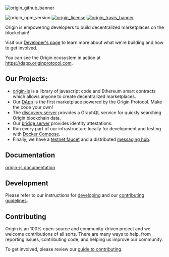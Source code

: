 ![origin_github_banner](https://user-images.githubusercontent.com/673455/37314301-f8db9a90-2618-11e8-8fee-b44f38febf38.png)

![origin_npm_version](https://img.shields.io/npm/v/origin.svg?style=flat-square&colorA=111d28&colorB=1a82ff)
[![origin_license](https://img.shields.io/badge/license-MIT-6e3bea.svg?style=flat-square&colorA=111d28)](https://github.com/OriginProtocol/origin/blob/master/origin-js/LICENSE)
[![origin_travis_banner](https://img.shields.io/travis/OriginProtocol/origin/master.svg?style=flat-square&colorA=111d28)](https://travis-ci.org/OriginProtocol/origin)

Origin is empowering developers to build decentralized marketplaces on the blockchain!

Visit our [Developer's page](https://www.originprotocol.com/developers) to learn more about what we're building and how to get involved.

You can see the Origin ecosystem in action at https://dapp.originprotocol.com.

## Our Projects:

* [origin-js](https://github.com/OriginProtocol/origin/tree/master/origin-js) is a library of javascript code and Ethereum smart contracts which allows anyone to create decentralized marketplaces.
* Our [DApp](https://github.com/OriginProtocol/origin/tree/master/origin-dapp) is the first marketplace powered by the Origin Protocol. Make the code your own!
* The [discovery server](https://github.com/OriginProtocol/origin/tree/master/origin-discovery) provides a GraphQL service for quickly searching Origin blockchain data.
* Our [bridge server](https://github.com/OriginProtocol/origin/tree/master/origin-bridge) provides identity attestations. 
* Run every part of our infrastructure locally for development and testing with [Docker Compose](https://github.com/OriginProtocol/origin/blob/master/DEVELOPMENT.md#using-docker-compose). 
* Finally, we have a [testnet faucet](https://github.com/OriginProtocol/origin/tree/master/origin-faucet) and a distributed [messaging hub](https://github.com/OriginProtocol/origin/tree/master/origin-messaging).

## Documentation

[origin-js documentation](http://docs.originprotocol.com/)

## Development

Please refer to our instructions for [developing](https://github.com/OriginProtocol/origin/tree/master/DEVELOPMENT.md) and our [contributing guidelines](https://github.com/OriginProtocol/origin/tree/master/CONTRIBUTING.md).

## Contributing

Origin is an 100% open-source and community-driven project and we welcome contributions of all sorts. There are many ways to help, from reporting issues, contributing code, and helping us improve our community.

To get involved, please review our [guide to contributing](https://www.originprotocol.com/developers).
